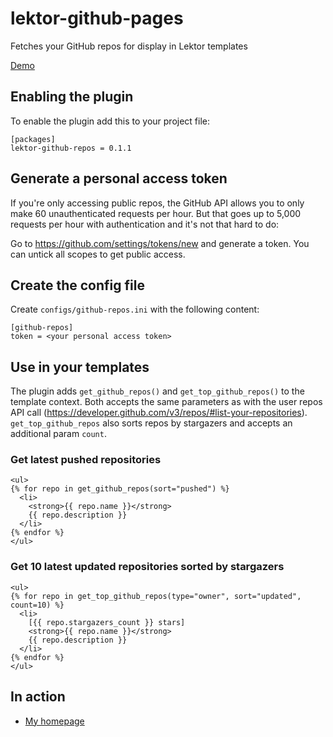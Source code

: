 # lektor-github-pages

Fetches your GitHub repos for display in Lektor templates

[Demo](https://marksteve.com/lektor-github-repos)

## Enabling the plugin

To enable the plugin add this to your project file:

```
[packages]
lektor-github-repos = 0.1.1
```

## Generate a personal access token

If you're only accessing public repos, the GitHub API allows you
to only make 60 unauthenticated requests per hour. But that goes up
to 5,000 requests per hour with authentication and it's not that hard to do:

Go to https://github.com/settings/tokens/new and generate a token. You
can untick all scopes to get public access.

## Create the config file

Create `configs/github-repos.ini` with the following content:

```
[github-repos]
token = <your personal access token>
```

## Use in your templates

The plugin adds `get_github_repos()` and `get_top_github_repos()` to the template
context. Both accepts the same parameters as with the user repos API call
(https://developer.github.com/v3/repos/#list-your-repositories).
`get_top_github_repos` also sorts repos by stargazers and accepts an additional
param `count`.

### Get latest pushed repositories

```
<ul>
{% for repo in get_github_repos(sort="pushed") %}
  <li>
    <strong>{{ repo.name }}</strong>
    {{ repo.description }}
  </li>
{% endfor %}
</ul>
```

### Get 10 latest updated repositories sorted by stargazers

```
<ul>
{% for repo in get_top_github_repos(type="owner", sort="updated", count=10) %}
  <li>
    [{{ repo.stargazers_count }} stars]
    <strong>{{ repo.name }}</strong>
    {{ repo.description }}
  </li>
{% endfor %}
</ul>
```

## In action

* [My homepage](https://marksteve.com)

